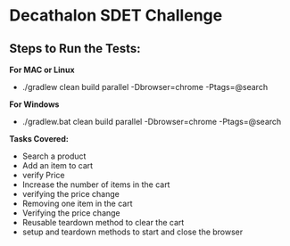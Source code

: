 # Decathalon SDET Challenge  

## Steps to Run the Tests:

**For MAC or Linux**

* ./gradlew clean build parallel -Dbrowser=chrome -Ptags=@search

**For Windows**

* ./gradlew.bat clean build parallel -Dbrowser=chrome -Ptags=@search

**Tasks Covered:**

* Search a product
* Add an item to cart
* verify Price
* Increase the number of items in the cart
* verifying the price change
* Removing one item in the cart
* Verifying the price change
* Reusable teardown method to clear the cart
* setup and teardown methods to start and close the browser
